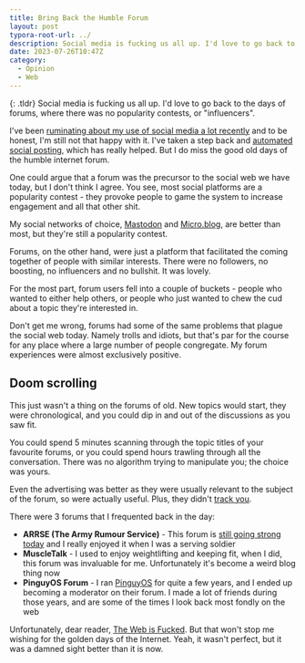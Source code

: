 ```yaml
---
title: Bring Back the Humble Forum
layout: post
typora-root-url: ../
description: Social media is fucking us all up. I'd love to go back to the days of forums, where there was no popularity contests, or "influencers".
date: 2023-07-26T10:47Z
category:
  - Opinion
  - Web
---
```


{: .tldr}
Social media is fucking us all up. I'd love to go back to the days of forums, where there was no popularity contests, or "influencers".


I've been [ruminating about my use of social media a lot recently](https://kevquirk.com/anti-social-update) and to be honest, I'm still not that happy with it. I've taken a step back and [automated social posting](https://kevquirk.com/how-it-all-connects), which has really helped. But I do miss the good old days of the humble internet forum.

One could argue that a forum was the precursor to the social web we have today, but I don't think I agree. You see, most social platforms are a popularity contest - they provoke people to game the system to increase engagement and all that other shit.

My social networks of choice, [Mastodon](https://fosstodon.org/@kev) and [Micro.blog](https://micro.blog/kq), are better than most, but they're still a popularity contest.

Forums, on the other hand, were just a platform that facilitated the coming together of people with similar interests. There were no followers, no boosting, no influencers and no bullshit. It was lovely.

For the most part, forum users fell into a couple of buckets - people who wanted to either help others, or people who just wanted to chew the cud about a topic they're interested in.

Don't get me wrong, forums had some of the same problems that plague the social web today. Namely trolls and idiots, but that's par for the course for any place where a large number of people congregate. My forum experiences were almost exclusively positive.

## Doom scrolling

This just wasn't a thing on the forums of old. New topics would start, they were chronological, and you could dip in and out of the discussions as you saw fit.

You could spend 5 minutes scanning through the topic titles of your favourite forums, or you could spend hours trawling through all the conversation. There was no algorithm trying to manipulate you; the choice was yours.

Even the advertising was better as they were usually relevant to the subject of the forum, so were actually useful. Plus, they didn't [track you](https://kevquirk.com/how-online-tracking-works).

There were 3 forums that I frequented back in the day:

* **ARRSE (The Army Rumour Service)** - This forum is [still going strong today](https://www.arrse.co.uk/community/) and I really enjoyed it when I was a serving soldier
* **MuscleTalk** - I used to enjoy weightlifting and keeping fit, when I did, this forum was invaluable for me. Unfortunately it's become a weird blog thing now
* **PinguyOS Forum** - I ran [PinguyOS](https://distrowatch.com/table.php?distribution=pinguy) for quite a few years, and I ended up becoming a moderator on their forum. I made a lot of friends during those years, and are some of the times I look back most fondly on the web

Unfortunately, dear reader, [The Web is Fucked](https://thewebisfucked.com). But that won't stop me wishing for the golden days of the Internet. Yeah, it wasn't perfect, but it was a damned sight better than it is now.


